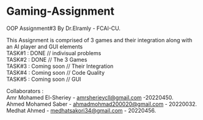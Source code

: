 # Gaming-Assignment  
OOP Assignment#3 By Dr.Elramly - FCAI-CU.  

This Assignment is comprised of 3 games and their integration along with an AI player and GUI elements             
TASK#1 : DONE            // indivisual problems      
TASK#2 : DONE     // The 3 Games       
TASK#3 : Coming soon     // Their Integration      
TASK#4 : Coming soon     // Code Quality        
TASK#5 : Coming soon     // GUI        

Collaborators :   
Amr Mohamed El-Sheriey - amrsherieycll@gmail.com -20220450.      
Ahmed Mohamed Saber - ahmadmohmad200020@gmail.com - 20220032.      
Medhat Ahmed - medhatsakori34@gmail.com - 20220456.      
